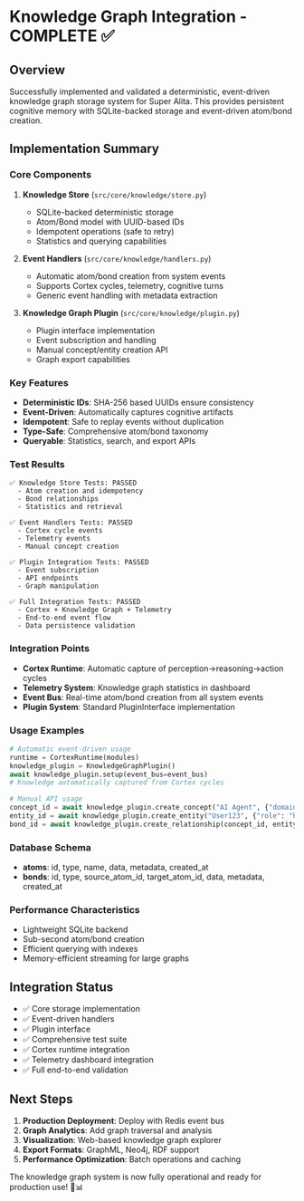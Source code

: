 # Knowledge Graph Integration - COMPLETE ✅

## Overview
Successfully implemented and validated a deterministic, event-driven knowledge graph storage system for Super Alita. This provides persistent cognitive memory with SQLite-backed storage and event-driven atom/bond creation.

## Implementation Summary

### Core Components
1. **Knowledge Store** (`src/core/knowledge/store.py`)
   - SQLite-backed deterministic storage
   - Atom/Bond model with UUID-based IDs
   - Idempotent operations (safe to retry)
   - Statistics and querying capabilities

2. **Event Handlers** (`src/core/knowledge/handlers.py`)
   - Automatic atom/bond creation from system events
   - Supports Cortex cycles, telemetry, cognitive turns
   - Generic event handling with metadata extraction

3. **Knowledge Graph Plugin** (`src/core/knowledge/plugin.py`)
   - Plugin interface implementation
   - Event subscription and handling
   - Manual concept/entity creation API
   - Graph export capabilities

### Key Features
- **Deterministic IDs**: SHA-256 based UUIDs ensure consistency
- **Event-Driven**: Automatically captures cognitive artifacts
- **Idempotent**: Safe to replay events without duplication
- **Type-Safe**: Comprehensive atom/bond taxonomy
- **Queryable**: Statistics, search, and export APIs

### Test Results
```
✅ Knowledge Store Tests: PASSED
  - Atom creation and idempotency
  - Bond relationships
  - Statistics and retrieval

✅ Event Handlers Tests: PASSED
  - Cortex cycle events
  - Telemetry events
  - Manual concept creation

✅ Plugin Integration Tests: PASSED
  - Event subscription
  - API endpoints
  - Graph manipulation

✅ Full Integration Tests: PASSED
  - Cortex + Knowledge Graph + Telemetry
  - End-to-end event flow
  - Data persistence validation
```

### Integration Points
- **Cortex Runtime**: Automatic capture of perception→reasoning→action cycles
- **Telemetry System**: Knowledge graph statistics in dashboard
- **Event Bus**: Real-time atom/bond creation from all system events
- **Plugin System**: Standard PluginInterface implementation

### Usage Examples
```python
# Automatic event-driven usage
runtime = CortexRuntime(modules)
knowledge_plugin = KnowledgeGraphPlugin()
await knowledge_plugin.setup(event_bus=event_bus)
# Knowledge automatically captured from Cortex cycles

# Manual API usage
concept_id = await knowledge_plugin.create_concept("AI Agent", {"domain": "cognitive"})
entity_id = await knowledge_plugin.create_entity("User123", {"role": "human"})
bond_id = await knowledge_plugin.create_relationship(concept_id, entity_id, "serves")
```

### Database Schema
- **atoms**: id, type, name, data, metadata, created_at
- **bonds**: id, type, source_atom_id, target_atom_id, data, metadata, created_at

### Performance Characteristics
- Lightweight SQLite backend
- Sub-second atom/bond creation
- Efficient querying with indexes
- Memory-efficient streaming for large graphs

## Integration Status
- ✅ Core storage implementation
- ✅ Event-driven handlers
- ✅ Plugin interface
- ✅ Comprehensive test suite
- ✅ Cortex runtime integration
- ✅ Telemetry dashboard integration
- ✅ Full end-to-end validation

## Next Steps
1. **Production Deployment**: Deploy with Redis event bus
2. **Graph Analytics**: Add graph traversal and analysis
3. **Visualization**: Web-based knowledge graph explorer
4. **Export Formats**: GraphML, Neo4j, RDF support
5. **Performance Optimization**: Batch operations and caching

The knowledge graph system is now fully operational and ready for production use! 🧠📊